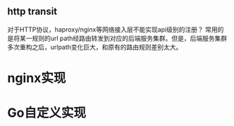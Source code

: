 http transit
----

对于HTTP协议，haproxy/nginx等网络接入层不能实现api级别的注册？
常用的是将某一规则的url path经路由转发到对应的后端服务集群。但是，后端服务集群多次重构之后，urlpath变化巨大，和原有的路由规则差别太大。

# nginx实现

# Go自定义实现


